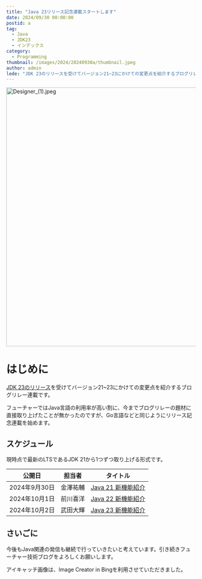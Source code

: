 ```yaml
---
title: "Java 23リリース記念連載スタートします"
date: 2024/09/30 00:00:00
postid: a
tag:
  - Java
  - JDK23
  - インデックス
category:
  - Programming
thumbnail: /images/2024/20240930a/thumbnail.jpeg
author: admin
lede: "JDK 23のリリースを受けてバージョン21~23にかけての変更点を紹介するブログリレー連載です。"
---
```

<img src="/images/2024/20240930a/Designer_(1).jpeg" alt="Designer_(1).jpeg" width="1200" height="686" loading="lazy">

# はじめに

[JDK 23のリリース](https://jdk.java.net/23/)を受けてバージョン21~23にかけての変更点を紹介するブログリレー連載です。

フューチャーではJava言語の利用率が高い割に、今までブログリレーの題材に直接取り上げたことが無かったのですが、Go言語などと同じようにリリース記念連載を始めます。

## スケジュール

現時点で最新のLTSであるJDK 21から1つずつ取り上げる形式です。

| 公開日        | 担当者  | タイトル                 |
|------------|------|----------------------|
| 2024年9月30日 | 金澤祐輔 | [Java 21 新機能紹介](/articles/20240930b/)         |
| 2024年10月1日 | 前川喜洋 | [Java 22 新機能紹介](/articles/20241001a/)         |
| 2024年10月2日 | 武田大輝 | [Java 23 新機能紹介](/articles/20241002a/) |

## さいごに

今後もJava関連の発信も継続で行っていきたいと考えています。引き続きフューチャー技術ブログをよろしくお願いします。

アイキャッチ画像は、Image Creator in Bingを利用させていただきました。
